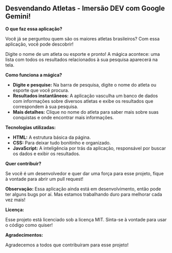 ##  Desvendando Atletas - Imersão DEV com Google Gemini! 

**O que faz essa aplicação?**

Você já se perguntou quem são os maiores atletas brasileiros? Com essa aplicação, você pode descobrir! 

Digite o nome de um atleta ou esporte e pronto! A mágica acontece: uma lista com todos os resultados relacionados à sua pesquisa aparecerá na tela.

**Como funciona a mágica?**

* **Digite e pesquise:** Na barra de pesquisa, digite o nome do atleta ou esporte que você procura.
* **Resultados instantâneos:** A aplicação vasculha um banco de dados com informações sobre diversos atletas e exibe os resultados que correspondem à sua pesquisa.
* **Mais detalhes:** Clique no nome do atleta para saber mais sobre suas conquistas e onde encontrar mais informações.

**Tecnologias utilizadas:**

* **HTML:** A estrutura básica da página.
* **CSS:** Para deixar tudo bonitinho e organizado.
* **JavaScript:** A inteligência por trás da aplicação, responsável por buscar os dados e exibir os resultados.

**Quer contribuir?**

Se você é um desenvolvedor e quer dar uma força para esse projeto, fique à vontade para abrir um pull request! 

**Observação:** Essa aplicação ainda está em desenvolvimento, então pode ter alguns bugs por aí. Mas estamos trabalhando duro para melhorar cada vez mais!

**Licença:**

Esse projeto está licenciado sob a licença MIT. Sinta-se à vontade para usar o código como quiser!

**Agradecimentos:**

Agradecemos a todos que contribuíram para esse projeto!
